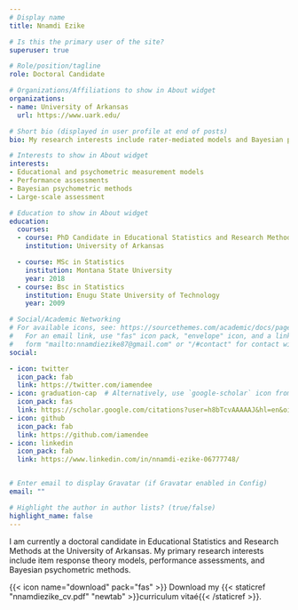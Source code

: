 ```yaml
---
# Display name
title: Nnamdi Ezike

# Is this the primary user of the site?
superuser: true

# Role/position/tagline
role: Doctoral Candidate

# Organizations/Affiliations to show in About widget
organizations:
- name: University of Arkansas
  url: https://www.uark.edu/

# Short bio (displayed in user profile at end of posts)
bio: My research interests include rater-mediated models and Bayesian psychometric methods.

# Interests to show in About widget
interests:
- Educational and psychometric measurement models
- Performance assessments
- Bayesian psychometric methods
- Large-scale assessment

# Education to show in About widget
education:
  courses:
  - course: PhD Candidate in Educational Statistics and Research Method
    institution: University of Arkansas

  - course: MSc in Statistics
    institution: Montana State University
    year: 2018
  - course: Bsc in Statistics
    institution: Enugu State University of Technology
    year: 2009

# Social/Academic Networking
# For available icons, see: https://sourcethemes.com/academic/docs/page-builder/#icons
#   For an email link, use "fas" icon pack, "envelope" icon, and a link in the
#   form "mailto:nnamdiezike87@gmail.com" or "/#contact" for contact widget.
social:

- icon: twitter
  icon_pack: fab
  link: https://twitter.com/iamendee
- icon: graduation-cap  # Alternatively, use `google-scholar` icon from `ai` icon pack
  icon_pack: fas
  link: https://scholar.google.com/citations?user=h8bTcvAAAAAJ&hl=en&oi=ao
- icon: github
  icon_pack: fab
  link: https://github.com/iamendee
- icon: linkedin
  icon_pack: fab
  link: https://www.linkedin.com/in/nnamdi-ezike-06777748/


# Enter email to display Gravatar (if Gravatar enabled in Config)
email: ""

# Highlight the author in author lists? (true/false)
highlight_name: false
---
```


I am currently a doctoral candidate in Educational Statistics and Research Methods at the University of Arkansas. My primary research interests include item response theory models, performance assessments, and Bayesian psychometric methods.

{{< icon name="download" pack="fas" >}} Download my {{< staticref "nnamdiezike_cv.pdf" "newtab" >}}curriculum vitaé{{< /staticref >}}.
